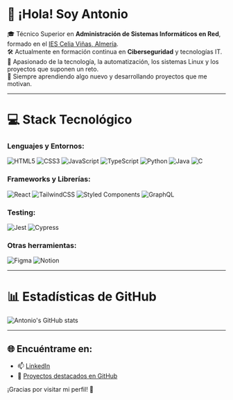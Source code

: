 <!-- Nivel 3: Código personalizado para el README -->

# 👋 ¡Hola! Soy Antonio

🎓 Técnico Superior en **Administración de Sistemas Informáticos en Red**, formado en el [IES Celia Viñas, Almería](https://todofp.es/que-estudiar/familias-profesionales/informatica-comunicaciones/admin-sist-informaticos-red.html).  
🛠️ Actualmente en formación continua en **Ciberseguridad** y tecnologías IT.  
🚀 Apasionado de la tecnología, la automatización, los sistemas Linux y los proyectos que suponen un reto.  
🌱 Siempre aprendiendo algo nuevo y desarrollando proyectos que me motivan.

---

# 💻 Stack Tecnológico

<!-- Badges de https://github.com/Ileriayo/markdown-badges -->
### Lenguajes y Entornos:
![HTML5](https://img.shields.io/badge/html5-%23E34F26.svg?style=for-the-badge&logo=html5&logoColor=white)
![CSS3](https://img.shields.io/badge/css3-%231572B6.svg?style=for-the-badge&logo=css3&logoColor=white)
![JavaScript](https://img.shields.io/badge/javascript-%23323330.svg?style=for-the-badge&logo=javascript&logoColor=%23F7DF1E)
![TypeScript](https://img.shields.io/badge/typescript-%23007ACC.svg?style=for-the-badge&logo=typescript&logoColor=white)
![Python](https://img.shields.io/badge/python-3670A0?style=for-the-badge&logo=python&logoColor=ffdd54)
![Java](https://img.shields.io/badge/java-%23ED8B00.svg?style=for-the-badge&logo=openjdk&logoColor=white)
![C](https://img.shields.io/badge/c-%2300599C.svg?style=for-the-badge&logo=c&logoColor=white)

### Frameworks y Librerías:
![React](https://img.shields.io/badge/react-%2320232a.svg?style=for-the-badge&logo=react&logoColor=%2361DAFB)
![TailwindCSS](https://img.shields.io/badge/tailwindcss-%2338B2AC.svg?style=for-the-badge&logo=tailwind-css&logoColor=white)
![Styled Components](https://img.shields.io/badge/styled--components-DB7093?style=for-the-badge&logo=styled-components&logoColor=white)
![GraphQL](https://img.shields.io/badge/-GraphQL-E10098?style=for-the-badge&logo=graphql&logoColor=white)

### Testing:
![Jest](https://img.shields.io/badge/-jest-%23C21325?style=for-the-badge&logo=jest&logoColor=white)
![Cypress](https://img.shields.io/badge/-cypress-%23E5E5E5?style=for-the-badge&logo=cypress&logoColor=058a5e)

### Otras herramientas:
![Figma](https://img.shields.io/badge/figma-%23F24E1E.svg?style=for-the-badge&logo=figma&logoColor=white)
![Notion](https://img.shields.io/badge/Notion-%23000000.svg?style=for-the-badge&logo=notion&logoColor=white)

---

# 📊 Estadísticas de GitHub

<!-- GitHub stats de https://github.com/anuraghazra/github-readme-stats -->
![Antonio's GitHub stats](https://github-readme-stats.vercel.app/api?username=antoniocl1&theme=radical&hide_border=false&include_all_commits=true&count_private=true)

---

## 🌐 Encuéntrame en:

- 📫 [LinkedIn](https://www.linkedin.com/in/antonio-jes%C3%BAs-cort%C3%A9s-l%C3%B3pez-502189348/)
- 📁 [Proyectos destacados en GitHub](https://github.com/antoniocl1?tab=repositories)

¡Gracias por visitar mi perfil! 🚀

